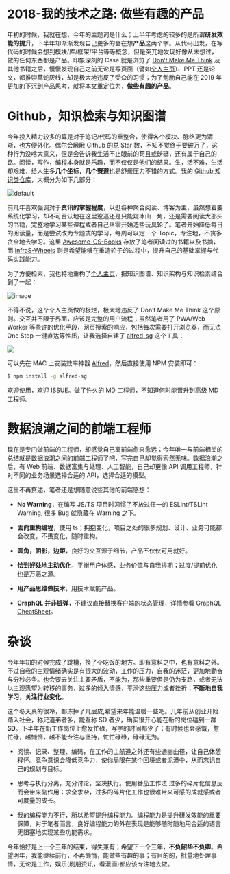 # 2018-我的技术之路: 做些有趣的产品

年初的时候，我就在想，今年的主题词是什么；上半年考虑的较多的是所谓**研发效能的提升**，下半年却渐渐发现自己更多的会在想**产品**这两个字。从代码出发，在写代码的时候会想到模块/库/框架/平台等等概念，但是突兀地发现好像从未想过，做的任何东西都是产品。印象深刻的 Case 就是浏览了 [Don’t Make Me Think](https://parg.co/64R) 及其他书籍之后，慢慢发现自己之前无论是写页面（譬如[个人主页](http://wx-chevalier.github.io)）、PPT 还是论文，都推崇草蛇灰线，却是极大地违反了受众的习惯；为了勉励自己能在 2019 年更加的下沉到产品思考，就将本文重定位为，**做些有趣的产品**。

# Github，知识检索与知识图谱

今年投入精力较多的算是对于笔记/代码的重整合，使得各个模块、脉络更为清晰，也方便外化。偶尔会瞅瞅 Github 的总 Star 数，不知不觉终于要破万了，这种行为没啥大意义，但是会告诉我生活不止眼前的苟且或磅礴，还有属于自己的路。阅读，写作，编程本身就是乐趣，而不仅仅是他们的结果。生，活不难，生活却艰难，给人生多**几个坐标，几个赛道**也是舒缓压力不错的方式。我的 [Github 知识类仓库](https://github.com/wx-chevalier)，大概分为如下几部分：

![default](https://user-images.githubusercontent.com/5803001/50385677-2996cd80-0714-11e9-8f7f-55945c435375.png)

前几年喜欢强调对于**资讯的掌握程度**，以逛各种聚合阅读、博客为主，虽然想着要系统化学习，却不可否认地在这里逡巡还是只能窥冰山一角，还是需要阅读大部头的书籍，完整地学习某些课程或者自己从零开始造些玩具轮子。笔者开始降低每日的阅读量，而是尝试改为专题式的学习，每周可以定一个 Topic，专注地，不贪多贪全地去学习。这里 [Awesome-CS-Books](https://github.com/wx-chevalier/Awesome-CS-Books) 存放了笔者阅读过的书籍以及书摘，而 [InfraS-Wheels](https://github.com/wx-chevalier/InfraS-Wheels) 则是希望能够在重造轮子的过程中，提升自己的基础掌握与代码实践能力。

为了方便检索，我也特地重构了[个人主页](http://wx-chevalier.github.io)，把知识图谱、知识架构与知识检索结合到了一起：

![image](https://user-images.githubusercontent.com/5803001/50374921-2b876080-0630-11e9-87b1-ef3fea261324.png)

不得不说，这个个人主页做的极烂，极大地违反了 Don’t Make Me Think 这个原则。交互并不限于界面，应该是完整的用户流程；虽然笔者用了 PWA/Web Worker 等些许的优化手段，网页搜索的响应，包括每次需要打开浏览器，而无法 One Stop 一键直达等性质，让我选择自建了 [alfred-sg](https://parg.co/6Vs) 这个工具：

![](https://user-images.githubusercontent.com/5803001/50546216-fd70d480-0c5e-11e9-9b6b-cceaf7860c58.png)

可以先在 MAC 上安装效率神器 [Alfred](https://xclient.info/s/alfred.html)，然后直接使用 NPM 安装即可：

```sh
$ npm install -g alfred-sg
```

欢迎使用，欢迎 [ISSUE](https://github.com/wx-chevalier/xCompass/issues)。做了许久的 MD 工程师，不知道何时能晋升到高级 MD 工程师。

# 数据浪潮之间的前端工程师

现在是专门做前端的工程师，却感觉自己离前端愈来愈远；今年唯一与前端相关的总结就是[数据浪潮之间的前端工程师](https://parg.co/6KA)了吧，写完自己却觉得索然无味。数据浪潮之后，有 Web 前端、数据富集与处理、人工智能，自己却更像 API 调用工程师，针对不同的业务场景选择合适的 API，选择合适的模型。

这里不再赘述，笔者还是想随意说些其他的前端感想：

- **No Warning**，在编写 JS/TS 项目时习惯了不放过任一的 ESLint/TSLint Warning, 很多 Bug 就隐藏在 Warning 之下。

- **面向重构编程**，使用 ts；拥抱变化，项目之处的很多规划、设计、业务可能都会改变，不畏变化，随时重构。

- **圆角，阴影，边距**，良好的交互源于细节，产品不仅仅可用就好。

- **恰到好处地主动优化**，平衡用户体感，业务价值与自我排期；过度/提前优化也是万恶之源。

- **用产品思维做技术**，用技术赋能产品。

- **GraphQL 并非银弹**，不建议直接替换客户端的状态管理，详情参看 [GraphQL CheatSheet](https://github.com/wx-chevalier/Awesome-CheatSheets/blob/master/Backend/Architecture/Style/GraphQL-CheatSheet.md)。

# 杂谈

今年年初的时候完成了跳槽，换了个吃饭的地方。即有意料之中，也有意料之外。不过自我的主观情绪确实是有很大的波动，工作的压力，自我的迷茫，更加地勤奋与分秒必争。也会要去关注主要矛盾，不能为，那些重要但是仍为支路，或者无法以主观愿望为转移的事务，过多的倾入情感，平滑这些压力或者挫折；**不断地自我学习，关注行业变化**。

这个冬天真的很冷，都冻掉了几层皮,希望来年能温暖一些吧。几年前从创业开始踏入社会，称兄道弟者多，能互称 SD 者少，确实很开心能在新的岗位碰到一群 **SD**。下半年在新工作岗位上愈发忙碌，写字的时间都少了；有时候也会感慨，愈忙碌，越懒惰，越不能专注与坚持，忙忙碌碌，碌碌无为。

- 阅读、记录、整理、编码，在工作的主航道之外还有些通幽曲径，让自己休憩释怀。竞争意识会降低竞争力，使你局限在某个困境或者泥潭中，从而忘记自己的规划与目标。

- 思考与执行分离，充分讨论，坚决执行。使用番茄工作法 过多的碎片化信息反而会带来副作用；求全求杂，过多的碎片化工作也很难带来可感的成就感或者可度量的成长。

- 我的编程能力不行，所以希望提升编程能力。编程能力是提升研发效能的重要保障，对于笔者而言，良好编程能力的外在表现是能够随时随地用合适的语言无阻塞地实现某些功能需求。

今年恰好是上一个三年的结束，得失兼有；希望下一个三年，**不负韶华不负卿**。希望明年，我能继续前行，不再懒惰，能做些有趣的事；有目的的，批量地处理事情，无论是工作，娱乐(刷朋资讯，看漫画)都应该专注地去做。
